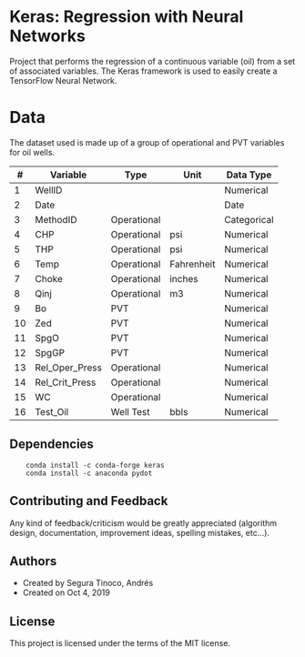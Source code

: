 # Keras: Regression with Neural Networks
Project that performs the regression of a continuous variable (oil) from a set of associated variables. The Keras framework is used to easily create a TensorFlow Neural Network.

# Data
The dataset used is made up of a group of operational and PVT variables for oil wells.


| # | Variable | Type | Unit | Data Type |
|---|---|---|---|---|
| 1 | WellID |  |  | Numerical |
| 2 | Date |  |  | Date |
| 3 | MethodID | Operational |  | Categorical |
| 4 | CHP | Operational | psi | Numerical |
| 5 | THP | Operational | psi | Numerical |
| 6 | Temp | Operational | Fahrenheit  | Numerical |
| 7 | Choke | Operational | inches | Numerical |
| 8 | Qinj | Operational | m3 | Numerical |
| 9 | Bo | PVT |  | Numerical |
| 10 | Zed | PVT |  | Numerical |
| 11 | SpgO | PVT |  | Numerical |
| 12 | SpgGP | PVT |  | Numerical |
| 13 | Rel_Oper_Press | Operational |  | Numerical |
| 14 | Rel_Crit_Press | Operational |  | Numerical |
| 15 | WC | Operational |  | Numerical |
| 16 | Test_Oil | Well Test | bbls | Numerical |

## Dependencies

``` console
    conda install -c conda-forge keras
    conda install -c anaconda pydot
```

## Contributing and Feedback
Any kind of feedback/criticism would be greatly appreciated (algorithm design, documentation, improvement ideas, spelling mistakes, etc...).

## Authors
- Created by Segura Tinoco, Andrés
- Created on Oct 4, 2019

## License
This project is licensed under the terms of the MIT license.
